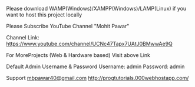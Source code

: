 Please download WAMP(Windows)/XAMPP(Windows)/LAMP(Linux) if you want to host this project locally

Please Subscribe YouTube Channel
"Mohit Pawar"

Channel Link: https://www.youtube.com/channel/UCNc47Tapx7UAtJ0BMwwAe9Q

For MoreProjects (Web & Hardware based)
Visit above Link

Default Admin Username & Password
Username: admin
Password: admin

Support
mbpawar40@gmail.com
http://progtutorials.000webhostapp.com/
